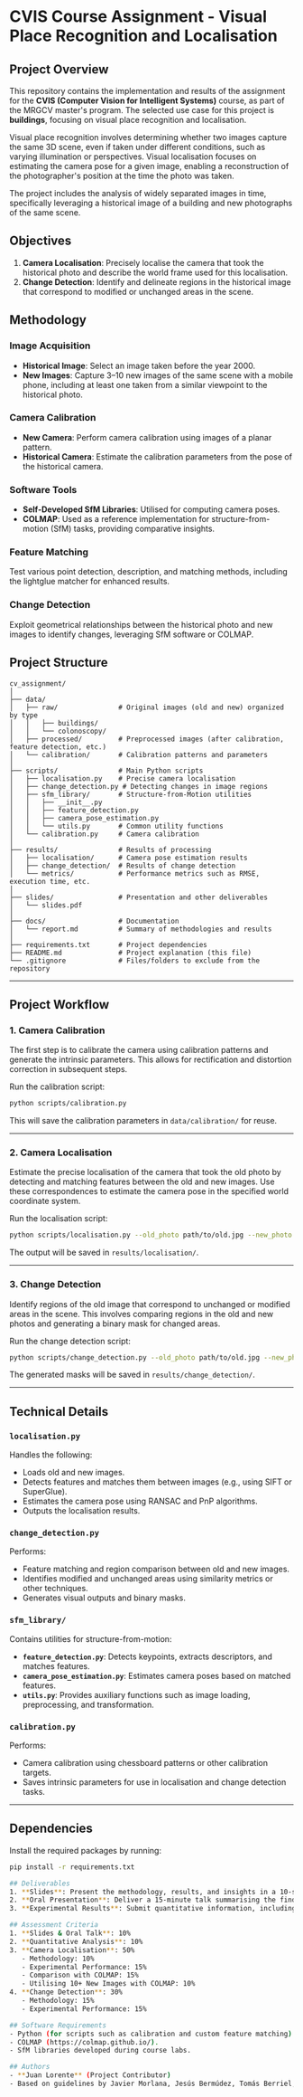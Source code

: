# CVIS Course Assignment - Visual Place Recognition and Localisation

## Project Overview  
This repository contains the implementation and results of the assignment for the **CVIS (Computer Vision for Intelligent Systems)** course, as part of the MRGCV master's program. The selected use case for this project is **buildings**, focusing on visual place recognition and localisation.

Visual place recognition involves determining whether two images capture the same 3D scene, even if taken under different conditions, such as varying illumination or perspectives. Visual localisation focuses on estimating the camera pose for a given image, enabling a reconstruction of the photographer's position at the time the photo was taken.  

The project includes the analysis of widely separated images in time, specifically leveraging a historical image of a building and new photographs of the same scene. 

## Objectives  
1. **Camera Localisation**: Precisely localise the camera that took the historical photo and describe the world frame used for this localisation.  
2. **Change Detection**: Identify and delineate regions in the historical image that correspond to modified or unchanged areas in the scene.  

## Methodology  

### Image Acquisition  
- **Historical Image**: Select an image taken before the year 2000.  
- **New Images**: Capture 3–10 new images of the same scene with a mobile phone, including at least one taken from a similar viewpoint to the historical photo.  

### Camera Calibration  
- **New Camera**: Perform camera calibration using images of a planar pattern.  
- **Historical Camera**: Estimate the calibration parameters from the pose of the historical camera.  

### Software Tools  
- **Self-Developed SfM Libraries**: Utilised for computing camera poses.  
- **COLMAP**: Used as a reference implementation for structure-from-motion (SfM) tasks, providing comparative insights.  

### Feature Matching  
Test various point detection, description, and matching methods, including the lightglue matcher for enhanced results.  

### Change Detection  
Exploit geometrical relationships between the historical photo and new images to identify changes, leveraging SfM software or COLMAP.  

## Project Structure

```
cv_assignment/
│
├── data/
│   ├── raw/               # Original images (old and new) organized by type
│   │   ├── buildings/
│   │   └── colonoscopy/
│   ├── processed/         # Preprocessed images (after calibration, feature detection, etc.)
│   └── calibration/       # Calibration patterns and parameters
│
├── scripts/               # Main Python scripts
│   ├── localisation.py    # Precise camera localisation
│   ├── change_detection.py # Detecting changes in image regions
│   ├── sfm_library/       # Structure-from-Motion utilities
│   │   ├── __init__.py
│   │   ├── feature_detection.py
│   │   ├── camera_pose_estimation.py
│   │   └── utils.py       # Common utility functions
│   └── calibration.py     # Camera calibration
│
├── results/               # Results of processing
│   ├── localisation/      # Camera pose estimation results
│   ├── change_detection/  # Results of change detection
│   └── metrics/           # Performance metrics such as RMSE, execution time, etc.
│
├── slides/                # Presentation and other deliverables
│   └── slides.pdf
│
├── docs/                  # Documentation
│   └── report.md          # Summary of methodologies and results
│
├── requirements.txt       # Project dependencies
├── README.md              # Project explanation (this file)
└── .gitignore             # Files/folders to exclude from the repository
```

---

## Project Workflow

### 1. Camera Calibration
The first step is to calibrate the camera using calibration patterns and generate the intrinsic parameters. This allows for rectification and distortion correction in subsequent steps.

Run the calibration script:
```bash
python scripts/calibration.py
```
This will save the calibration parameters in `data/calibration/` for reuse.

---

### 2. Camera Localisation
Estimate the precise localisation of the camera that took the old photo by detecting and matching features between the old and new images. Use these correspondences to estimate the camera pose in the specified world coordinate system.

Run the localisation script:
```bash
python scripts/localisation.py --old_photo path/to/old.jpg --new_photo path/to/new.jpg
```
The output will be saved in `results/localisation/`.

---

### 3. Change Detection
Identify regions of the old image that correspond to unchanged or modified areas in the scene. This involves comparing regions in the old and new photos and generating a binary mask for changed areas.

Run the change detection script:
```bash
python scripts/change_detection.py --old_photo path/to/old.jpg --new_photo path/to/new.jpg
```
The generated masks will be saved in `results/change_detection/`.

---

## Technical Details

### `localisation.py`
Handles the following:
- Loads old and new images.
- Detects features and matches them between images (e.g., using SIFT or SuperGlue).
- Estimates the camera pose using RANSAC and PnP algorithms.
- Outputs the localisation results.

### `change_detection.py`
Performs:
- Feature matching and region comparison between old and new images.
- Identifies modified and unchanged areas using similarity metrics or other techniques.
- Generates visual outputs and binary masks.

### `sfm_library/`
Contains utilities for structure-from-motion:
- **`feature_detection.py`**: Detects keypoints, extracts descriptors, and matches features.
- **`camera_pose_estimation.py`**: Estimates camera poses based on matched features.
- **`utils.py`**: Provides auxiliary functions such as image loading, preprocessing, and transformation.

### `calibration.py`
Performs:
- Camera calibration using chessboard patterns or other calibration targets.
- Saves intrinsic parameters for use in localisation and change detection tasks.

---

## Dependencies

Install the required packages by running:
```bash
pip install -r requirements.txt

## Deliverables  
1. **Slides**: Present the methodology, results, and insights in a 10-slide presentation.  
2. **Oral Presentation**: Deliver a 15-minute talk summarising the findings.  
3. **Experimental Results**: Submit quantitative information, including RMSE errors, computational times, and the number of matches.  

## Assessment Criteria  
1. **Slides & Oral Talk**: 10%  
2. **Quantitative Analysis**: 10%  
3. **Camera Localisation**: 50%  
   - Methodology: 10%  
   - Experimental Performance: 15%  
   - Comparison with COLMAP: 15%  
   - Utilising 10+ New Images with COLMAP: 10%  
4. **Change Detection**: 30%  
   - Methodology: 15%  
   - Experimental Performance: 15%  

## Software Requirements  
- Python (for scripts such as calibration and custom feature matching).  
- COLMAP (https://colmap.github.io/).  
- SfM libraries developed during course labs.  

## Authors  
- **Juan Lorente** (Project Contributor)  
- Based on guidelines by Javier Morlana, Jesús Bermúdez, Tomás Berriel, and J.M.M Montiel.  